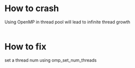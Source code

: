 # How to crash

Using OpenMP in thread pool will lead to infinite thread growth
<br/><br/>
# How to fix

set a thread num using omp_set_num_threads
<br/><br/>